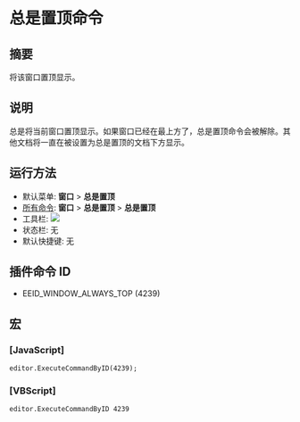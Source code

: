 # 总是置顶命令

## 摘要

将该窗口置顶显示。

## 说明

总是将当前窗口置顶显示。如果窗口已经在最上方了，总是置顶命令会被解除。其他文档将一直在被设置为总是置顶的文档下方显示。

## 运行方法

- 默认菜单: **窗口** \> **总是置顶**
- [所有命令](../tools/all_commands): **窗口**
\> **总是置顶** \> **总是置顶**
- 工具栏: ![](../../images/windowalwaystop..png)
- 状态栏: 无
- 默认快捷键: 无

## 插件命令 ID

- EEID\_WINDOW\_ALWAYS\_TOP (4239)

## 宏

### \[JavaScript\]

```
editor.ExecuteCommandByID(4239);
```

### \[VBScript\]

```
editor.ExecuteCommandByID 4239
```
